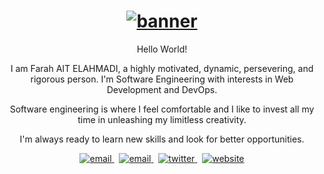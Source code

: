 <h1 align="center">
    <a href="https://farahelahmadi.vercel.app/">
       <img  src="https://user-images.githubusercontent.com/70212296/145826064-74123dff-e699-4fa5-9f7a-779bcad0f2f1.gif" alt="banner">
    <a/>
</h1>


<p align="center">
Hello World!
<p/>
<p align="center">
I am Farah AIT ELAHMADI, a highly motivated, dynamic, persevering, and rigorous person. I'm
Software Engineering with interests in Web Development and DevOps.
<p/>
<p align="center">
Software engineering is where I feel comfortable and I like to invest all my time in unleashing my
limitless creativity.
<p/>
<p align="center">
I'm always ready to learn new skills and look for better opportunities.
<p/>
<p align="center">
  <a href="mailto:farahaitelahmadi@gmail.com">
     <img  src="https://img.shields.io/badge/email-04001E?style=for-the-badge&logo=gmail&logoColor=FE19AA" alt="email">
  <a/>&nbsp;
  <a href="https://www.linkedin.com/in/farah-ahmadi">
     <img  src="https://img.shields.io/badge/linkedin-04001E?style=for-the-badge&logo=linkedin&logoColor=FE19AA" alt="email">
  <a/>&nbsp;
  <a href="https://twitter.com/ahmadiF__">
     <img  src="https://img.shields.io/badge/twitter-04001E?style=for-the-badge&logo=twitter&logoColor=FE19AA" alt="twitter">
  <a/>&nbsp;
  <a href="https://farahelahmadi.vercel.app/">
     <img  src="https://img.shields.io/badge/website-04001E?style=for-the-badge&logo=about.me&logoColor=FE19AA" alt="website">
  <a/>
<p/>
